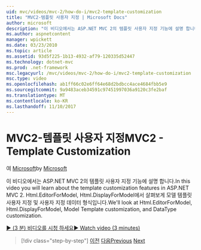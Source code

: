 ```yaml
---
uid: mvc/videos/mvc-2/how-do-i/mvc2-template-customization
title: "MVC2-템플릿 사용자 지정 | Microsoft Docs"
author: microsoft
description: "이 비디오에서는 ASP.NET MVC 2의 템플릿 사용자 지정 기능에 설명 합니다. Html.EditorForModel, Html.DisplayForModel, 모델 Templ에서 살펴보게 중..."
ms.author: aspnetcontent
manager: wpickett
ms.date: 03/23/2010
ms.topic: article
ms.assetid: 93d5f225-1b13-4932-af79-120335d52447
ms.technology: dotnet-mvc
ms.prod: .net-framework
msc.legacyurl: /mvc/videos/mvc-2/how-do-i/mvc2-template-customization
msc.type: video
ms.openlocfilehash: ab1ff66c02e6ff64e68d2bdbcc4ace4684fbb5e9
ms.sourcegitcommit: 9a9483aceb34591c97451997036a9120c3fe2baf
ms.translationtype: MT
ms.contentlocale: ko-KR
ms.lasthandoff: 11/10/2017
---
```

<a name="mvc2---template-customization"></a><span data-ttu-id="19a20-104">MVC2-템플릿 사용자 지정</span><span class="sxs-lookup"><span data-stu-id="19a20-104">MVC2 - Template Customization</span></span>
====================
<span data-ttu-id="19a20-105">여 [Microsoft](https://github.com/microsoft)</span><span class="sxs-lookup"><span data-stu-id="19a20-105">by [Microsoft](https://github.com/microsoft)</span></span>

<span data-ttu-id="19a20-106">이 비디오에서는 ASP.NET MVC 2의 템플릿 사용자 지정 기능에 설명 합니다.</span><span class="sxs-lookup"><span data-stu-id="19a20-106">In this video you will learn about the template customization features in ASP.NET MVC 2.</span></span> <span data-ttu-id="19a20-107">Html.EditorForModel, Html.DisplayForModel에서 살펴보게 모델 템플릿 사용자 지정 및 사용자 지정 데이터 형식입니다.</span><span class="sxs-lookup"><span data-stu-id="19a20-107">We'll look at Html.EditorForModel, Html.DisplayForModel, Model Template customization, and DataType customization.</span></span>

[<span data-ttu-id="19a20-108">&#9654; (3 분) 비디오를 시청 하세요</span><span class="sxs-lookup"><span data-stu-id="19a20-108">&#9654; Watch video (3 minutes)</span></span>](https://channel9.msdn.com/Blogs/ASP-NET-Site-Videos/mvc2-template-customization)

>[!div class="step-by-step"]
<span data-ttu-id="19a20-109">[이전](mvc2-model-validation.md)
[다음](aspnet-mvc-2-areas.md)</span><span class="sxs-lookup"><span data-stu-id="19a20-109">[Previous](mvc2-model-validation.md)
[Next](aspnet-mvc-2-areas.md)</span></span>
